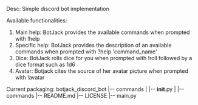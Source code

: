 Desc: Simple discord bot implementation

Available functionalities:
1. Main help: BotJack provides the available commands when prompted with !help
2. Specific help: BotJack provides the description of an available commands when prompted with ?help 'command_name'
3. Dice: BotJack rolls dice for you when prompted with !roll followed by a dice format such as 1d6
4. Avatar: Botjack cites the source of her avatar picture when prompted with !avatar

Current packaging:
botjack_discord_bot
|-- commands
|	|-- __init__.py
|	|-- commands
|-- README.md
|-- LICENSE
|-- main.py